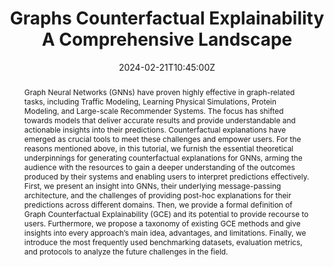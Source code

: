 ---
title: Graphs Counterfactual Explainability A Comprehensive Landscape


event: 38th Annual AAAI Conference on Artificial Intelligence
event_url: https://aiim.disim.univaq.it/events/AAAI_2024_Graphs_Counterfactual_Explainability_A_Comprehensive_Landscape.html

location: Vancouver, Canada

summary: The tutorial covers generating counterfactual explanations for Graph Neural Networks, addressing theoretical foundations, challenges, definitions, methods, and benchmarking for improved interpretability.
abstract: Graph Neural Networks (GNNs) have proven highly effective in graph-related tasks, including Traffic Modeling, Learning Physical Simulations, Protein Modeling, and Large-scale Recommender Systems. The focus has shifted towards models that deliver accurate results and provide understandable and actionable insights into their predictions. Counterfactual explanations have emerged as crucial tools to meet these challenges and empower users. For the reasons mentioned above, in this tutorial, we furnish the essential theoretical underpinnings for generating counterfactual explanations for GNNs, arming the audience with the resources to gain a deeper understanding of the outcomes produced by their systems and enabling users to interpret predictions effectively. First, we present an insight into GNNs, their underlying message-passing architecture, and the challenges of providing post-hoc explanations for their predictions across different domains. Then, we provide a formal definition of Graph Counterfactual Explainability (GCE) and its potential to provide recourse to users. Furthermore, we propose a taxonomy of existing GCE methods and give insights into every approach’s main idea, advantages, and limitations. Finally, we introduce the most frequently used benchmarking datasets, evaluation metrics, and protocols to analyze the future challenges in the field.

# Talk start and end times.
#   End time can optionally be hidden by prefixing the line with `#`.
date: '2024-02-21T10:45:00Z'
date_end: '2024-02-21T12:30:00Z'
all_day: false

authors: [Mario Alfonso Prado-Romero, Bardh Prenkaj, Giovanni Stilo]
tags: [deep learning, explainability]

# Is this a featured talk? (true/false)
featured: true

image:
  caption: 'AAAI 2024 Banner'
  focal_point: Right


# links:
#   - icon: twitter
#     icon_pack: fab
#     name: Follow
#     url: https://twitter.com/georgecushen
url_code: 'https://github.com/aiim-research/GRETEL'
url_pdf: 'https://dl.acm.org/doi/abs/10.1145/3618105'
url_slides: ''
url_video: ''
# Markdown Slides (optional).
#   Associate this talk with Markdown slides.
#   Simply enter your slide deck's filename without extension.
#   E.g. `slides = "example-slides"` references `content/slides/example-slides.md`.
#   Otherwise, set `slides = ""`.
#slides: example

# Projects (optional).
#   Associate this post with one or more of your projects.
#   Simply enter your project's folder or file name without extension.
#   E.g. `projects = ["internal-project"]` references `content/project/deep-learning/index.md`.
#   Otherwise, set `projects = []`.
#projects:
#  - example
---